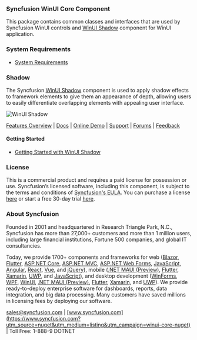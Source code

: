 ### Syncfusion WinUI Core Component

This package contains common classes and interfaces that are used by Syncfusion WinUI controls and [WinUI Shadow](https://www.syncfusion.com/winui-controls/shadow?utm_source=nuget&utm_medium=listing&utm_campaign=winui-core-nuget) component for WinUI application.

### System Requirements

* [System Requirements](https://help.syncfusion.com/winui/installation/system-requirements?utm_source=nuget&utm_medium=listing&utm_campaign=winui-core-nuget)

### Shadow

The Syncfusion [WinUI Shadow](https://www.syncfusion.com/winui-controls/shadow?utm_source=nuget&utm_medium=listing&utm_campaign=winui-core-nuget) component is used to apply shadow effects to framework elements to give them an appearance of depth, allowing users to easily differentiate overlapping elements with appealing user interface.

![WinUI Shadow](https://cdn.syncfusion.com/nuget-readme/winui/winui-shadow.png)

[Features Overview](https://www.syncfusion.com/winui-controls/shadow?utm_source=nuget&utm_medium=listing&utm_campaign=winui-core-nuget) | [Docs](https://help.syncfusion.com/winui/shadow/getting-started?utm_source=nuget&utm_medium=listing&utm_campaign=winui-core-nuget) | [Online Demo](https://github.com/syncfusion/winui-demos?utm_source=nuget&utm_medium=listing&utm_campaign=winui-core-nuget) | [Support](https://www.syncfusion.com/support/directtrac/incidents/newincident?utm_source=nuget&utm_medium=listing&utm_campaign=winui-core-nuget) | [Forums](https://www.syncfusion.com/forums/winui?utm_source=nuget&utm_medium=listing&utm_campaign=winui-core-nuget) | [Feedback](https://www.syncfusion.com/feedback/winui?utm_source=nuget&utm_medium=listing&utm_campaign=winui-core-nuget)

#### Getting Started

* [Getting Started with WinUI Shadow](https://help.syncfusion.com/winui/shadow/getting-started?utm_source=nuget&utm_medium=listing&utm_campaign=winui-core-nuget)


### License

This is a commercial product and requires a paid license for possession or use. Syncfusion’s licensed software, including this component, is subject to the terms and conditions of [Syncfusion's EULA](https://www.syncfusion.com/eula/es/?utm_source=nuget&utm_medium=listing&utm_campaign=winui-core-nuget). You can purchase a license [here](https://www.syncfusion.com/sales/products?utm_source=nuget&utm_medium=listing&utm_campaign=winui-core-nuget) or start a free 30-day trial [here](https://www.syncfusion.com/account/manage-trials/start-trials?utm_source=nuget&utm_medium=listing&utm_campaign=winui-core-nuget).

### About Syncfusion

Founded in 2001 and headquartered in Research Triangle Park, N.C., Syncfusion has more than 27,000+ customers and more than 1 million users, including large financial institutions, Fortune 500 companies, and global IT consultancies.
 
Today, we provide 1700+ components and frameworks for web ([Blazor](https://www.syncfusion.com/blazor-components?utm_source=nuget&utm_medium=listing&utm_campaign=winui-core-nuget), [Flutter](https://www.syncfusion.com/flutter-widgets?utm_source=nuget&utm_medium=listing&utm_campaign=winui-core-nuget), [ASP.NET Core](https://www.syncfusion.com/aspnet-core-ui-controls?utm_source=nuget&utm_medium=listing&utm_campaign=winui-core-nuget), [ASP.NET MVC](https://www.syncfusion.com/aspnet-mvc-ui-controls?utm_source=nuget&utm_medium=listing&utm_campaign=winui-core-nuget), [ASP.NET Web Forms](https://www.syncfusion.com/jquery/aspnet-webforms-ui-controls?utm_source=nuget&utm_medium=listing&utm_campaign=winui-core-nuget), [JavaScript](https://www.syncfusion.com/javascript-ui-controls?utm_source=nuget&utm_medium=listing&utm_campaign=winui-core-nuget), [Angular](https://www.syncfusion.com/angular-ui-components?utm_source=nuget&utm_medium=listing&utm_campaign=winui-core-nuget), [React](https://www.syncfusion.com/react-ui-components?utm_source=nuget&utm_medium=listing&utm_campaign=winui-core-nuget), [Vue](https://www.syncfusion.com/vue-ui-components?utm_source=nuget&utm_medium=listing&utm_campaign=winui-core-nuget), and [jQuery](https://www.syncfusion.com/jquery-ui-widgets?utm_source=nuget&utm_medium=listing&utm_campaign=winui-core-nuget)), mobile ([.NET MAUI (Preview)](https://www.syncfusion.com/maui-controls?utm_source=nuget&utm_medium=listing&utm_campaign=winui-core-nuget), [Flutter](https://www.syncfusion.com/flutter-widgets?utm_source=nuget&utm_medium=listing&utm_campaign=winui-core-nuget), [Xamarin](https://www.syncfusion.com/xamarin-ui-controls?utm_source=nuget&utm_medium=listing&utm_campaign=winui-core-nuget), [UWP](https://www.syncfusion.com/uwp-ui-controls?utm_source=nuget&utm_medium=listing&utm_campaign=winui-core-nuget), and [JavaScript](https://www.syncfusion.com/javascript-ui-controls?utm_source=nuget&utm_medium=listing&utm_campaign=winui-core-nuget)), and desktop development ([WinForms](https://www.syncfusion.com/winforms-ui-controls?utm_source=nuget&utm_medium=listing&utm_campaign=winui-core-nuget), [WPF](https://www.syncfusion.com/wpf-controls?utm_source=nuget&utm_medium=listing&utm_campaign=winui-core-nuget), [WinUI](https://www.syncfusion.com/winui-controls?utm_source=nuget&utm_medium=listing&utm_campaign=winui-core-nuget), [.NET MAUI (Preview)](https://www.syncfusion.com/maui-controls?utm_source=nuget&utm_medium=listing&utm_campaign=winui-core-nuget), [Flutter](https://www.syncfusion.com/flutter-widgets?utm_source=nuget&utm_medium=listing&utm_campaign=winui-core-nuget), [Xamarin](https://www.syncfusion.com/xamarin-ui-controls?utm_source=nuget&utm_medium=listing&utm_campaign=winui-core-nuget), and [UWP](https://www.syncfusion.com/uwp-ui-controls?utm_source=nuget&utm_medium=listing&utm_campaign=winui-core-nuget)). We provide ready-to-deploy enterprise software for dashboards, reports, data integration, and big data processing. Many customers have saved millions in licensing fees by deploying our software.

[sales@syncfusion.com](mailto:sales@syncfusion.com?Subject=Syncfusion%20WinUI%20Core%20-%20NuGet) | [www.syncfusion.com](https://www.syncfusion.com?utm_source=nuget&utm_medium=listing&utm_campaign=winui-core-nuget) | Toll Free: 1-888-9 DOTNET


